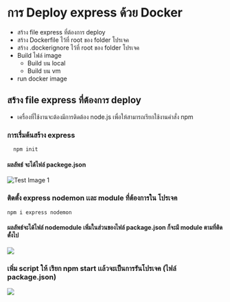 # การ Deploy express ด้วย Docker
* สร้าง file express ที่ต้องการ deploy
* สร้าง Dockerfile ไว้ที่ root ของ folder โปรเจค
* สร้าง .dockerignore ไว้ที่ root ของ folder โปรเจค
* Build ไฟล์ image 
  * Build บน local
  * Build บน vm
* run docker image

## สร้าง file express ที่ต้องการ deploy
* เครื่องที่ใช้งานจะต้องมีการติดต้อง node.js เพื่อให้สามารถเรียกใช้งานคำสั่ง npm
### การเรื่มต้นสร้าง express
```
  npm init
```
#### ผลลัพธ์ จะได้ไฟล์ packege.json
![Test Image 1](https://www.img.in.th/images/fd6ecb75e2ae620c5785629b554851ec.png)

### ติดตั้ง express nodemon เเละ module ที่ต้องการใน โปรเจค
```
npm i express nodemon
```
#### ผลลัพธ์จะได้ไฟล์ nodemodule เพิ่มในส่วนของไฟล์ package.json ก็จะมี module ตามที่ติดตั้งไป
![](https://www.img.in.th/images/c0194b82b454aab1c709acd0a7d2799a.png)
### เพิ่ม script ให้ เรียก npm start เเล้วจะเป็นการรันโปรเจค (ไฟล์ package.json)
![](https://www.img.in.th/images/2e309d653b417159968d5a3934491ebb.png)




